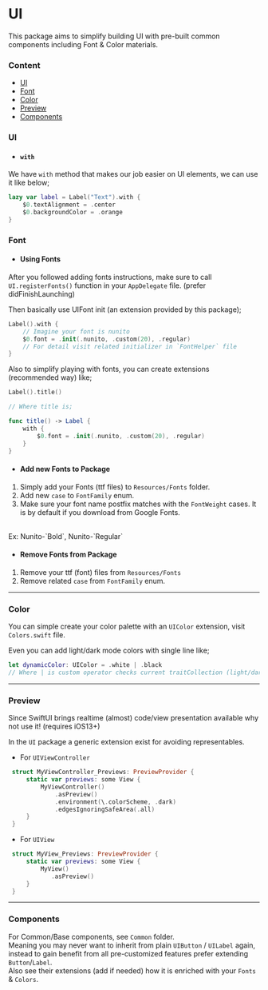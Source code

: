 # UI

This package aims to simplify building UI with pre-built common components including Font & Color materials.


### Content
* [UI](#ui)
* [Font](#font)
* [Color](#color)
* [Preview](#preview)
* [Components](#components)

### UI

* #### `with`

We have `with` method that makes our job easier on UI elements, we can use it like below;

```swift
lazy var label = Label("Text").with {
    $0.textAlignment = .center
    $0.backgroundColor = .orange 
}
```

### Font

* #### Using Fonts

After you followed adding fonts instructions, make sure to call `UI.registerFonts()` function in your `AppDelegate` file. (prefer didFinishLaunching)

Then basically use UIFont init (an extension provided by this package);

```swift
Label().with {
    // Imagine your font is nunito
    $0.font = .init(.nunito, .custom(20), .regular)
    // For detail visit related initializer in `FontHelper` file
}
```

Also to simplify playing with fonts, you can create extensions (recommended way) like;

```swift
Label().title()

// Where title is;

func title() -> Label {
    with {
        $0.font = .init(.nunito, .custom(20), .regular)
    }
}
```

* #### Add new Fonts to Package

1. Simply add your Fonts (ttf files) to `Resources/Fonts` folder.
2. Add new `case` to `FontFamily` enum.
3. Make sure your font name postfix matches with the `FontWeight` cases. It is by default if you download from Google Fonts.
<br> 
Ex: Nunito-`Bold`, Nunito-`Regular`


* #### Remove Fonts from Package

1. Remove your ttf (font) files from `Resources/Fonts`
2. Remove related `case` from `FontFamily` enum.

---

### Color

You can simple create your color palette with an `UIColor` extension, visit `Colors.swift` file.

Even you can add light/dark mode colors with single line like;

```swift
let dynamicColor: UIColor = .white | .black
// Where | is custom operator checks current traitCollection (light/dark mode)
```

---

### Preview

Since SwiftUI brings realtime (almost) code/view presentation available why not use it! (requires iOS13+)

In the `UI` package a generic extension exist for avoiding representables.

* For `UIViewController`

```swift
 struct MyViewController_Previews: PreviewProvider {
     static var previews: some View {
         MyViewController()
             .asPreview()
             .environment(\.colorScheme, .dark)
             .edgesIgnoringSafeArea(.all)
     }
 }
```

* For `UIView`

```swift
 struct MyView_Previews: PreviewProvider {
     static var previews: some View {
         MyView()
            .asPreview()
     }
 }
```

---

### Components

For Common/Base components, see `Common` folder. <br />
Meaning you may never want to inherit from plain `UIButton` / `UILabel` again, instead to gain benefit from all pre-customized features prefer extending `Button`/`Label`. <br>
Also see their extensions (add if needed) how it is enriched with your `Fonts` & `Colors`. 
